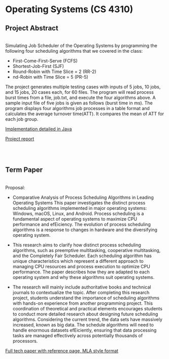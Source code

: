 # Operating Systems (CS 4310)
## Project  Abstract
<br>Simulating Job Scheduler of the Operating Systems by programming the following four scheduling algorithms that we covered in the class:
<br>
* First-Come-First-Serve (FCFS)
* Shortest-Job-First (SJF)
* Round-Robin with Time Slice = 2 (RR-2)
* nd-Robin with Time Slice = 5 (PR-5)

The project generates multiple testing cases with inputs of 5 jobs, 10 jobs, and 15 jobs, 20 cases each, for 60 files. The program will read process burst times from a file, job.txt, and execute the four algorithms above. A sample input file of five jobs is given as follows (burst time in ms). The program displays four algorithms job processes in a table format and calculates the average turnover time(ATT). It compares the mean of ATT for each job group.


[Implementation detailed in Java](https://github.com/keiakihito/PersonalProjects/tree/main/OperatingSystem/ProgramingProject/src)<br>

[Project report](https://github.com/keiakihito/PersonalProjects/blob/main/OperatingSystem/ProgramingProject/ProjectReport.pdf)

<br><br>

## Term Paper
<br> Proposal: 
<br> 
* Comparative Analysis of Process Scheduling Algorithms in Leading Operating Systems This paper investigates the distinct process scheduling algorithms implemented in major operating systems: Windows, macOS, Linux, and Android. Process scheduling is a fundamental aspect of operating systems to maximize CPU performance and efEiciency. The evolution of process scheduling algorithms is a response to changes in hardware and the diversifying operating system. 

* This research aims to clarify how distinct process scheduling algorithms, such as preemptive multitasking, cooperative multitasking, and the Completely Fair Scheduler. Each scheduling algorithm has unique characteristics which represent a different approach to managing CPU resources and process execution to optimize CPU performance. The paper describes how they are adapted to each operating system and why these algorithms suit operating systems.

* The research will mainly include authoritative books and technical journals to contextualize the topic. After completing this research project, students understand the importance of scheduling algorithms with hands-on experience from another programming project. This coordination of theoretical and practical elements encourages students to conduct more detailed research about designing future scheduling algorithms. Considering the current trend, the data sets have massively increased, known as big data. The schedule algorithms will need to handle enormous datasets efEiciently, ensuring that data processing tasks are managed effectively across potentially thousands of processors.

[Full tech paper with reference page, MLA style format](https://github.com/keiakihito/PersonalProjects/blob/main/OperatingSystem/TermPaper/KatsumiTechpaper.pdf)
